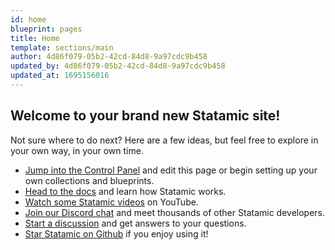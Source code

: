 ```yaml
---
id: home
blueprint: pages
title: Home
template: sections/main
author: 4d86f079-05b2-42cd-84d8-9a97cdc9b458
updated_by: 4d86f079-05b2-42cd-84d8-9a97cdc9b458
updated_at: 1695156016
---
```

## Welcome to your brand new Statamic site!

Not sure where to do next? Here are a few ideas, but feel free to explore in your own way, in your own time.

- [Jump into the Control Panel](/cp) and edit this page or begin setting up your own collections and blueprints.
- [Head to the docs](https://statamic.dev) and learn how Statamic works.
- [Watch some Statamic videos](https://youtube.com/statamic) on YouTube.
- [Join our Discord chat](https://statamic.com/discord) and meet thousands of other Statamic developers.
- [Start a discussion](https://github.com/statamic/cms/discussions) and get answers to your questions.
- [Star Statamic on Github](https://github.com/statamic/cms) if you enjoy using it!